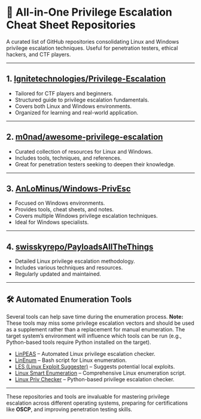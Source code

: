 # 🔐 All-in-One Privilege Escalation Cheat Sheet Repositories

A curated list of GitHub repositories consolidating Linux and Windows privilege escalation techniques. Useful for penetration testers, ethical hackers, and CTF players.

---

## 1. [Ignitetechnologies/Privilege-Escalation](https://github.com/Ignitetechnologies/Privilege-Escalation)
- Tailored for CTF players and beginners.
- Structured guide to privilege escalation fundamentals.
- Covers both Linux and Windows environments.
- Organized for learning and real-world application.

---

## 2. [m0nad/awesome-privilege-escalation](https://github.com/m0nad/awesome-privilege-escalation)
- Curated collection of resources for Linux and Windows.
- Includes tools, techniques, and references.
- Great for penetration testers seeking to deepen their knowledge.

---

## 3. [AnLoMinus/Windows-PrivEsc](https://github.com/AnLoMinus/Windows-PrivEsc)
- Focused on Windows environments.
- Provides tools, cheat sheets, and notes.
- Covers multiple Windows privilege escalation techniques.
- Ideal for Windows specialists.

---

## 4. [swisskyrepo/PayloadsAllTheThings](https://github.com/swisskyrepo/PayloadsAllTheThings/blob/master/Methodology%20and%20Resources/Linux%20-%20Privilege%20Escalation.md)
- Detailed Linux privilege escalation methodology.
- Includes various techniques and resources.
- Regularly updated and maintained.

---

## 🛠 Automated Enumeration Tools

Several tools can help save time during the enumeration process. **Note:** These tools may miss some privilege escalation vectors and should be used as a supplement rather than a replacement for manual enumeration. The target system’s environment will influence which tools can be run (e.g., Python-based tools require Python installed on the target).

- [LinPEAS](https://github.com/carlospolop/privilege-escalation-awesome-scripts-suite/tree/master/linPEAS) – Automated Linux privilege escalation checker.
- [LinEnum](https://github.com/rebootuser/LinEnum) – Bash script for Linux enumeration.
- [LES (Linux Exploit Suggester)](https://github.com/mzet-/linux-exploit-suggester) – Suggests potential local exploits.
- [Linux Smart Enumeration](https://github.com/diego-treitos/linux-smart-enumeration) – Comprehensive Linux enumeration script.
- [Linux Priv Checker](https://github.com/linted/linuxprivchecker) – Python-based privilege escalation checker.

---

These repositories and tools are invaluable for mastering privilege escalation across different operating systems, preparing for certifications like **OSCP**, and improving penetration testing skills.
